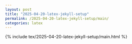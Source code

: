 ```yaml
---
layout: post
title: "2025-04-20-latex-jekyll-setup"
permalink: /2025-04-20-latex-jekyll-setup/main/
categories: latex
---
```

{% include tex/2025-04-20-latex-jekyll-setup/main.html %}
